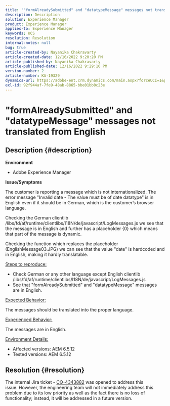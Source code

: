 ```yaml
---
title: '"formAlreadySubmitted" and "datatypeMessage" messages not translated from English'
description: Description
solution: Experience Manager
product: Experience Manager
applies-to: Experience Manager
keywords: KCS
resolution: Resolution
internal-notes: null
bug: true
article-created-by: Nayanika Chakravarty
article-created-date: 12/16/2022 9:20:20 PM
article-published-by: Nayanika Chakravarty
article-published-date: 12/16/2022 9:29:10 PM
version-number: 2
article-number: KA-19329
dynamics-url: https://adobe-ent.crm.dynamics.com/main.aspx?forceUCI=1&pagetype=entityrecord&etn=knowledgearticle&id=3ef53070-877d-ed11-81ac-6045bd006079
exl-id: 92f944af-7fe9-48ab-8865-bbe01bb0c23e
---
```

# "formAlreadySubmitted" and "datatypeMessage" messages not translated from English

## Description {#description}


<b>Environment</b>

- Adobe Experience Manager

<b>Issue/Symptoms</b>

The customer is reporting a message which is not internationalized. The error message "Invalid date - The value must be of date datatype" is in English even if it should be in German, which is the customer’s browser language.

Checking the German clientlib /libs/fd/af/runtime/clientlibs/I18N/de/javascript/LogMessages.js we see that the message is in English and further has a placeholder {0} which means that part of the message is dynamic.

Checking the function which replaces the placeholder (EnglishMessage03.JPG) we can see that the value "date" is hardcoded and in English, making it hardly translatable.

<u>Steps to reproduce:</u>

- Check German or any other language except English clientlib /libs/fd/af/runtime/clientlibs/I18N/de/javascript/LogMessages.js
- See that "formAlreadySubmitted" and "datatypeMessage" messages are in English.


<u>Expected Behavior:</u>

The messages should be translated into the proper language.

<u>Experienced Behavior:</u>

The messages are in English.

<u>Environment Details:</u>

- Affected versions: AEM 6.5.12
- Tested versions: AEM 6.5.12



## Resolution {#resolution}


The internal Jira ticket - [CQ-4343882](https://jira.corp.adobe.com/browse/CQ-4343882) was opened to address this issue. However, the engineering team will not immediately address this problem due to its low priority as well as the fact there is no loss of functionality; instead, it will be addressed in a future version.
